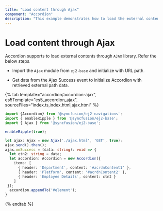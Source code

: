 ```yaml
---
title: "Load content through Ajax"
component: "Accordion"
description: "This example demonstrates how to load the external content into the Essential JS 2 Accordion content through Ajax post."
---
```


# Load content through Ajax

Accordion supports to load external contents through `AJAX` library. Refer the below steps.

* Import the `Ajax` module from `ej2-base` and initialize with URL path.

* Get data from the Ajax Success event to initialize Accordion with retrieved external path data.

{% tab template="accordion/accordion-ajax", es5Template="es5_accordion_ajax", sourceFiles="index.ts,index.html,ajax.html" %}

```typescript
import {Accordion} from '@syncfusion/ej2-navigations';
import { enableRipple } from '@syncfusion/ej2-base';
import { Ajax } from '@syncfusion/ej2-base';

enableRipple(true);

let ajax: Ajax = new Ajax('./ajax.html', 'GET', true);
ajax.send().then();
ajax.onSuccess = (data: string): void => {
  let ctn2: string = data;
  let accordion: Accordion = new Accordion({
    items: [
      { header: 'Department', content: '#acrdnContent1' },
      { header: 'Platform', content: '#acrdnContent2' },
      { header: 'Employee Details', content: ctn2 }
    ]
 });
  accordion.appendTo('#element');
}

```

{% endtab %}